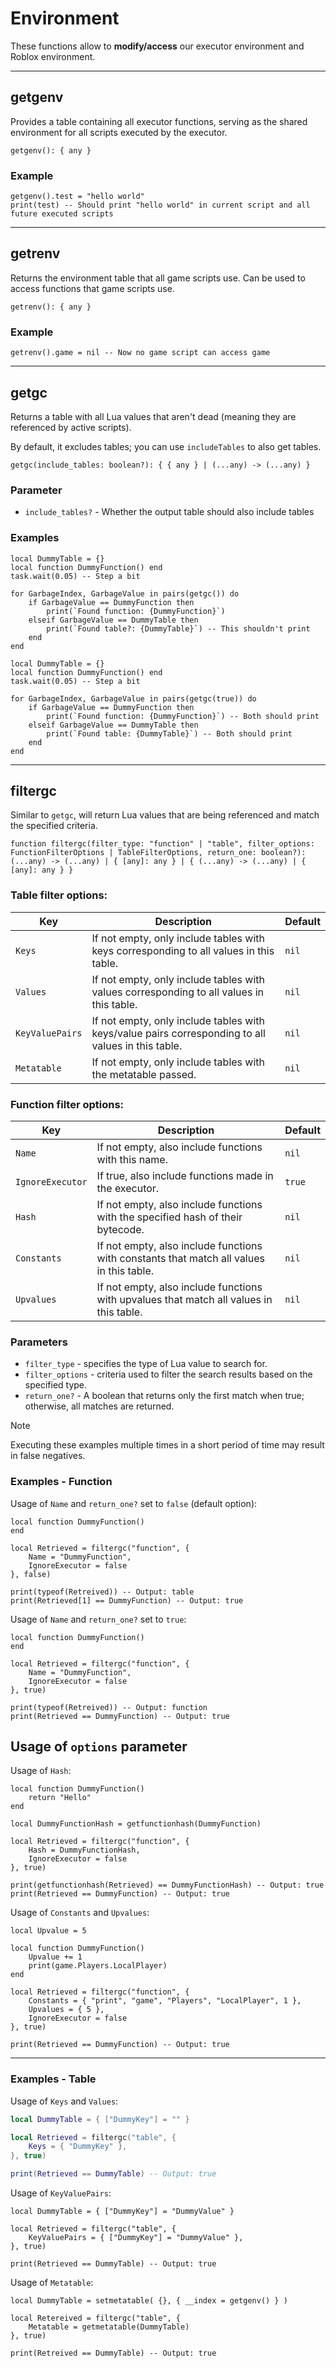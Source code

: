 # Environment

These functions allow to **modify/access** our executor environment and Roblox environment.

---

## getgenv

Provides a table containing all executor functions, serving as the shared environment for all scripts executed by the executor.

```luau
getgenv(): { any }
```

### Example

```luau
getgenv().test = "hello world"
print(test) -- Should print "hello world" in current script and all future executed scripts
```

---

## getrenv

Returns the environment table that all game scripts use. Can be used to access functions that game scripts use.

```luau
getrenv(): { any }
```

### Example

```luau
getrenv().game = nil -- Now no game script can access game
```

---

## getgc

Returns a table with all Lua values that aren't dead (meaning they are referenced by active scripts).

By default, it excludes tables; you can use `includeTables` to also get tables.

```luau
getgc(include_tables: boolean?): { { any } | (...any) -> (...any) }
```

### Parameter

- `include_tables?` - Whether the output table should also include tables

### Examples

```luau
local DummyTable = {}
local function DummyFunction() end
task.wait(0.05) -- Step a bit

for GarbageIndex, GarbageValue in pairs(getgc()) do
    if GarbageValue == DummyFunction then
        print(`Found function: {DummyFunction}`)
    elseif GarbageValue == DummyTable then
        print(`Found table?: {DummyTable}`) -- This shouldn't print
    end
end
```

```luau
local DummyTable = {}
local function DummyFunction() end
task.wait(0.05) -- Step a bit

for GarbageIndex, GarbageValue in pairs(getgc(true)) do
    if GarbageValue == DummyFunction then
        print(`Found function: {DummyFunction}`) -- Both should print
    elseif GarbageValue == DummyTable then
        print(`Found table: {DummyTable}`) -- Both should print
    end
end
```

---

## filtergc

Similar to `getgc`, will return Lua values that are being referenced and match the specified criteria.

```luau
function filtergc(filter_type: "function" | "table", filter_options: FunctionFilterOptions | TableFilterOptions, return_one: boolean?): (...any) -> (...any) | { [any]: any } | { (...any) -> (...any) | { [any]: any } }
```

### Table filter options:

| Key            | Description                                                                                       | Default |
| -------------- | ------------------------------------------------------------------------------------------------- | ------- |
| `Keys`         | If not empty, only include tables with keys corresponding to all values in this table.             |  `nil`  |
| `Values`       | If not empty, only include tables with values corresponding to all values in this table.           |  `nil`  |
| `KeyValuePairs`| If not empty, only include tables with keys/value pairs corresponding to all values in this table. |  `nil`  |
| `Metatable`    | If not empty, only include tables with the metatable passed.                                       |  `nil`  |

### Function filter options:

| Key             | Description                                                                             | Default |
| --------------- | --------------------------------------------------------------------------------------- | ------- |
| `Name`          | If not empty, also include functions with this name.                                     |  `nil`  |
| `IgnoreExecutor`| If true, also include functions made in the executor.                                    |  `true` |
| `Hash`          | If not empty, also include functions with the specified hash of their bytecode.                  |  `nil`  |
| `Constants`     | If not empty, also include functions with constants that match all values in this table. |  `nil`  |
| `Upvalues`      | If not empty, also include functions with upvalues that match all values in this table.  |  `nil`  |

### Parameters

- `filter_type` - specifies the type of Lua value to search for.
- `filter_options` - criteria used to filter the search results based on the specified type.
- `return_one?` - A boolean that returns only the first match when true; otherwise, all matches are returned.

> [!NOTE]
> Executing these examples multiple times in a short period of time may result in false negatives.

### Examples - Function


Usage of `Name` and `return_one?` set to `false` (default option):
```luau
local function DummyFunction() 
end

local Retrieved = filtergc("function", {
    Name = "DummyFunction", 
    IgnoreExecutor = false
}, false)

print(typeof(Retreived)) -- Output: table
print(Retrieved[1] == DummyFunction) -- Output: true
```

Usage of `Name` and `return_one?` set to `true`:
```luau
local function DummyFunction() 
end

local Retrieved = filtergc("function", {
    Name = "DummyFunction", 
    IgnoreExecutor = false
}, true)

print(typeof(Retreived)) -- Output: function
print(Retrieved == DummyFunction) -- Output: true
```

## Usage of `options` parameter

Usage of `Hash`:
```luau
local function DummyFunction() 
    return "Hello" 
end

local DummyFunctionHash = getfunctionhash(DummyFunction)

local Retrieved = filtergc("function", {
    Hash = DummyFunctionHash, 
    IgnoreExecutor = false
}, true)

print(getfunctionhash(Retrieved) == DummyFunctionHash) -- Output: true
print(Retrieved == DummyFunction) -- Output: true
```

Usage of `Constants` and `Upvalues`:
```luau
local Upvalue = 5

local function DummyFunction() 
    Upvalue += 1
    print(game.Players.LocalPlayer)
end

local Retrieved = filtergc("function", { 
    Constants = { "print", "game", "Players", "LocalPlayer", 1 },
    Upvalues = { 5 },
    IgnoreExecutor = false
}, true)

print(Retrieved == DummyFunction) -- Output: true
```

---

### Examples - Table

Usage of `Keys` and `Values`:
```lua
local DummyTable = { ["DummyKey"] = "" }

local Retrieved = filtergc("table", {
    Keys = { "DummyKey" },
}, true)

print(Retrieved == DummyTable) -- Output: true
```

Usage of `KeyValuePairs`:
```luau
local DummyTable = { ["DummyKey"] = "DummyValue" }

local Retrieved = filtergc("table", {
    KeyValuePairs = { ["DummyKey"] = "DummyValue" },
}, true)

print(Retrieved == DummyTable) -- Output: true
```

Usage of `Metatable`:
```luau
local DummyTable = setmetatable( {}, { __index = getgenv() } )

local Retereived = filtergc("table", { 
    Metatable = getmetatable(DummyTable) 
}, true)

print(Retreived == DummyTable) -- Output: true
```
